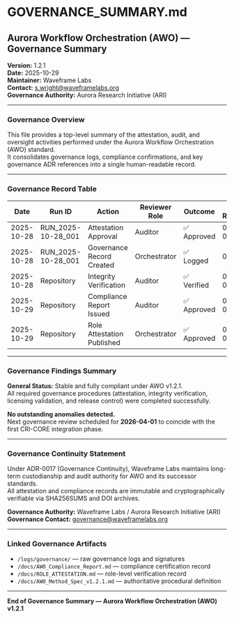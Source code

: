 # GOVERNANCE_SUMMARY.md

## Aurora Workflow Orchestration (AWO) — Governance Summary
**Version:** 1.2.1  
**Date:** 2025-10-29  
**Maintainer:** Waveframe Labs  
**Contact:** s.wright@waveframelabs.org  
**Governance Authority:** Aurora Research Initiative (ARI)  

---

### Governance Overview
This file provides a top-level summary of the attestation, audit, and oversight activities performed under the Aurora Workflow Orchestration (AWO) standard.  
It consolidates governance logs, compliance confirmations, and key governance ADR references into a single human-readable record.

---

### Governance Record Table

| Date | Run ID | Action | Reviewer Role | Outcome | ADR Reference | Notes |
|------|---------|---------|----------------|----------|----------------|--------|
| 2025-10-28 | RUN_2025-10-28_001 | Attestation Approval | Auditor | ✅ Approved | 0012, 0015 | Run artifacts verified; checksums matched |
| 2025-10-28 | RUN_2025-10-28_001 | Governance Record Created | Orchestrator | ✅ Logged | 0017 | Governance continuity established under ARI |
| 2025-10-28 | Repository | Integrity Verification | Auditor | ✅ Verified | 0015, 0016 | SHA256SUMS validated against build outputs |
| 2025-10-29 | Repository | Compliance Report Issued | Auditor | ✅ Approved | 0003, 0017 | AWO_Compliance_Report.md finalized |
| 2025-10-29 | Repository | Role Attestation Published | Orchestrator | ✅ Approved | 0012, 0017 | ROLE_ATTESTATION.md verified |

---

### Governance Findings Summary

**General Status:** Stable and fully compliant under AWO v1.2.1.  
All required governance procedures (attestation, integrity verification, licensing validation, and release control) were completed successfully.

**No outstanding anomalies detected.**  
Next governance review scheduled for **2026-04-01** to coincide with the first CRI-CORE integration phase.

---

### Governance Continuity Statement

Under ADR-0017 (Governance Continuity), Waveframe Labs maintains long-term custodianship and audit authority for AWO and its successor standards.  
All attestation and compliance records are immutable and cryptographically verifiable via SHA256SUMS and DOI archives.

**Governance Authority:** Waveframe Labs / Aurora Research Initiative (ARI)  
**Governance Contact:** governance@waveframelabs.org  

---

### Linked Governance Artifacts
- `/logs/governance/` — raw governance logs and signatures  
- `/docs/AWO_Compliance_Report.md` — compliance certification record  
- `/docs/ROLE_ATTESTATION.md` — role-level verification record  
- `/docs/AWO_Method_Spec_v1.2.1.md` — authoritative procedural definition  

---

**End of Governance Summary — Aurora Workflow Orchestration (AWO) v1.2.1**
